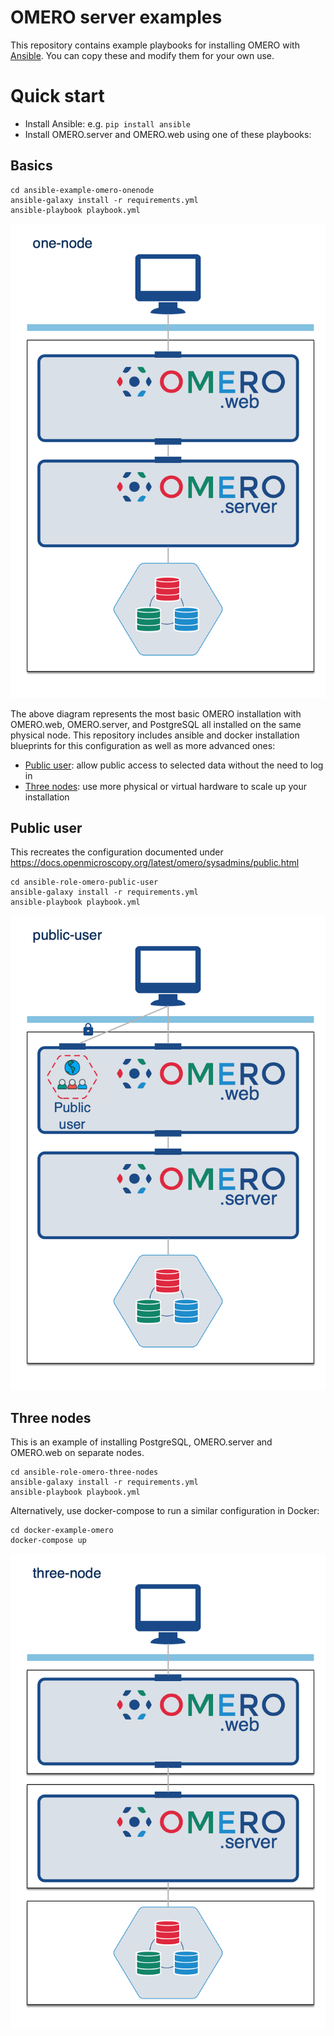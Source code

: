 OMERO server examples
=====================

This repository contains example playbooks for installing OMERO with [Ansible](https://www.ansible.com/).
You can copy these and modify them for your own use.


Quick start
===========

- Install Ansible: e.g. `pip install ansible`
- Install OMERO.server and OMERO.web using one of these playbooks:


Basics
------

    cd ansible-example-omero-onenode
    ansible-galaxy install -r requirements.yml
    ansible-playbook playbook.yml

![single node installation of OMERO.web, OMERO.server, and PostgreSQL](images/one-node.png "One-node OMERO")

The above diagram represents the most basic OMERO installation with OMERO.web, OMERO.server, and
PostgreSQL all installed on the same physical node. This repository includes ansible and docker
installation blueprints for this configuration as well as more advanced ones:

 * [Public user](#public-user): allow public access to selected data without the need to log in
 * [Three nodes](#three-nodes): use more physical or virtual hardware to scale up your installation

Public user
-----------

This recreates the configuration documented under https://docs.openmicroscopy.org/latest/omero/sysadmins/public.html


    cd ansible-role-omero-public-user
    ansible-galaxy install -r requirements.yml
    ansible-playbook playbook.yml

![single node installation with public user enabled](images/public-user.png "OMERO with public-user")

Three nodes
-----------

This is an example of installing PostgreSQL, OMERO.server and OMERO.web on separate nodes.

    cd ansible-role-omero-three-nodes
    ansible-galaxy install -r requirements.yml
    ansible-playbook playbook.yml

Alternatively, use docker-compose to run a similar configuration in Docker:

    cd docker-example-omero
    docker-compose up

![three node installation of OMERO](images/three-nodes.png "Three-node OMERO")
